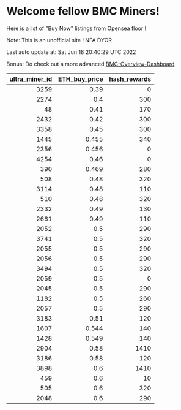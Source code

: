 # Welcome fellow BMC Miners!
Here is a list of "Buy Now" listings from Opensea floor !

Note: This is an unofficial site ! NFA DYOR

Last auto update at: Sat Jun 18 20:40:29 UTC 2022

Bonus: Do check out a more advanced [BMC-Overview-Dashboard](https://dune.com/defifunk/BMC-Overview-Dashboard)


|   ultra_miner_id |   ETH_buy_price |   hash_rewards |
|-----------------:|----------------:|---------------:|
|             3259 |           0.39  |              0 |
|             2274 |           0.4   |            300 |
|               48 |           0.41  |            170 |
|             2432 |           0.42  |            300 |
|             3358 |           0.45  |            300 |
|             1445 |           0.455 |            340 |
|             2356 |           0.456 |              0 |
|             4254 |           0.46  |              0 |
|              390 |           0.469 |            280 |
|              508 |           0.48  |            320 |
|             3114 |           0.48  |            110 |
|              510 |           0.48  |            320 |
|             2332 |           0.49  |            130 |
|             2661 |           0.49  |            110 |
|             2052 |           0.5   |            290 |
|             3741 |           0.5   |            320 |
|             2055 |           0.5   |            290 |
|             2056 |           0.5   |            290 |
|             3494 |           0.5   |            320 |
|             2059 |           0.5   |              0 |
|             2045 |           0.5   |            290 |
|             1182 |           0.5   |            260 |
|             2057 |           0.5   |            290 |
|             3183 |           0.51  |            120 |
|             1607 |           0.544 |            140 |
|             1428 |           0.549 |            140 |
|             2904 |           0.58  |           1410 |
|             3186 |           0.58  |            120 |
|             3898 |           0.6   |           1410 |
|              459 |           0.6   |             10 |
|              505 |           0.6   |            320 |
|             2048 |           0.6   |            290 |